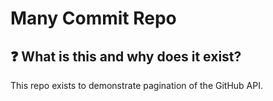 # Many Commit Repo

## :question: What is this and why does it exist?
This repo exists to demonstrate pagination of the GitHub API.

